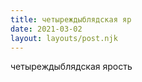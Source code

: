 ```yaml
---
title: четыреждыблядская яр
date: 2021-03-02
layout: layouts/post.njk
---
```

четыреждыблядская ярость

